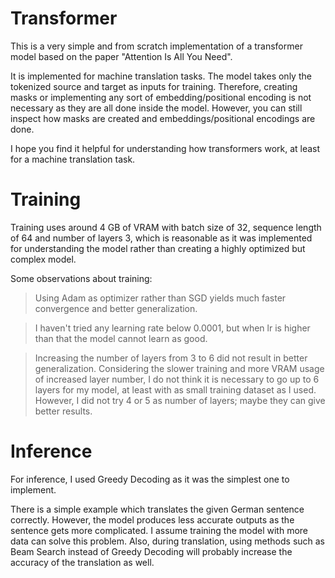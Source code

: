 # Transformer
This is a very simple and from scratch implementation of a transformer model based on the paper "Attention Is All You Need".

It is implemented for machine translation tasks. The model takes only the tokenized source and target as inputs for training. Therefore, creating masks or implementing any sort of embedding/positional encoding is not necessary as they are all done inside the model. However, you can still inspect how masks are created and embeddings/positional encodings are done.

I hope you find it helpful for understanding how transformers work, at least for a machine translation task.

# Training

Training uses around 4 GB of VRAM with batch size of 32, sequence length of 64 and number of layers 3, which is reasonable as it was implemented for understanding the model rather than creating a highly optimized but complex model.

Some observations about training:

> Using Adam as optimizer rather than SGD yields much faster convergence and better generalization.

> I haven't tried any learning rate below 0.0001, but when lr is higher than that the model cannot learn as good.

> Increasing the number of layers from 3 to 6 did not result in better generalization. Considering the slower training and more VRAM usage of increased layer number, I do not think it is necessary to go up to 6 layers for my model, at least with as small training dataset as I used. However, I did not try 4 or 5 as number of layers; maybe they can give better results.

# Inference

For inference, I used Greedy Decoding as it was the simplest one to implement.

There is a simple example which translates the given German sentence correctly. However, the model produces less accurate outputs as the sentence gets more complicated. I assume training the model with more data can solve this problem. Also, during translation, using methods such as Beam Search instead of Greedy Decoding will probably increase the accuracy of the translation as well.
